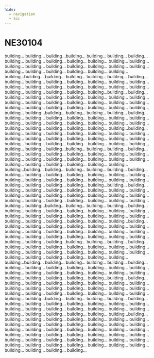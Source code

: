 ```yaml
---
hide:
  - navigation
  - toc
---
```


# NE30104

building...
building...
building...building...
building...
building...
building...
building...
building...
building...
building...
building...
building...
building...
building...
building...
building...
building...
building...
building...
building...
building...
building...
building...
building...
building...
building...
building...building...
building...
building...
building...
building...
building...
building...
building...
building...
building...
building...
building...
building...
building...
building...
building...
building...
building...
building...
building...
building...
building...
building...
building...
building...building...
building...
building...
building...
building...
building...
building...
building...
building...
building...
building...
building...
building...
building...
building...
building...
building...
building...
building...
building...
building...
building...
building...
building...
building...building...
building...
building...
building...
building...
building...
building...
building...
building...
building...
building...
building...
building...
building...
building...
building...
building...
building...
building...
building...
building...
building...
building...
building...
building...building...
building...
building...
building...
building...
building...
building...
building...
building...
building...
building...
building...
building...
building...
building...
building...
building...
building...
building...
building...
building...
building...
building...
building...
building...building...
building...
building...
building...
building...
building...
building...
building...
building...
building...
building...
building...
building...
building...
building...
building...
building...
building...
building...
building...
building...
building...
building...
building...
building...building...
building...
building...
building...
building...
building...
building...
building...
building...
building...
building...
building...
building...
building...
building...
building...
building...
building...
building...
building...
building...
building...
building...
building...
building...building...
building...
building...
building...
building...
building...
building...
building...
building...
building...
building...
building...
building...
building...
building...
building...
building...
building...
building...
building...
building...
building...
building...
building...
building...building...
building...
building...
building...
building...
building...
building...
building...
building...
building...
building...
building...
building...
building...
building...
building...
building...
building...
building...
building...
building...
building...
building...
building...
building...building...
building...
building...
building...
building...
building...
building...
building...
building...
building...
building...
building...
building...
building...
building...
building...
building...
building...
building...
building...
building...
building...
building...
building...
building...building...
building...
building...
building...
building...
building...
building...
building...
building...
building...
building...
building...
building...
building...
building...
building...
building...
building...
building...
building...
building...
building...
building...
building...
building...building...
building...
building...
building...
building...
building...
building...
building...
building...
building...
building...
building...
building...
building...
building...
building...
building...
building...
building...
building...
building...
building...
building...
building...
building...building...
building...
building...
building...
building...
building...
building...
building...
building...
building...
building...
building...
building...
building...
building...
building...
building...
building...
building...
building...
building...
building...
building...
building...
building...building...
building...
building...
building...
building...
building...
building...
building...
building...
building...
building...
building...
building...
building...
building...
building...
building...
building...
building...
building...
building...
building...
building...
building...
building...building...
building...
building...
building...
building...
building...
building...
building...
building...
building...
building...
building...
building...
building...
building...
building...
building...
building...
building...
building...
building...
building...
building...
building...
building...
building...
building...
building...
building...
building...
building...
building...
building...
building...
building...
building...
building...
building...
building...
building...
building...
building...
building...
building...
building...
building...
building...
